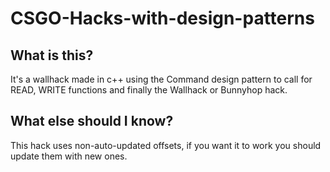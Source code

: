 # CSGO-Hacks-with-design-patterns

## What is this?

It's a wallhack made in c++ using the Command design pattern to call for READ, WRITE functions and finally the Wallhack or Bunnyhop hack.

## What else should I know?

This hack uses non-auto-updated offsets, if you want it to work you should update them with new ones.

